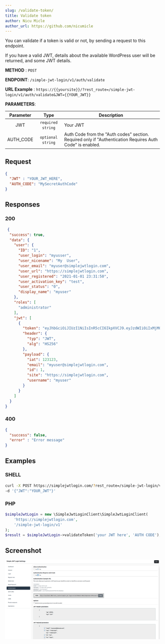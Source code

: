 ```yaml
---
slug: /validate-token/
title: Validate token
author: Nicu Micle
author_url: https://github.com/nicumicle
---
```


You can validate if a token is valid or not, by sending a request to this endpoint.

If you have a valid JWT, details about the available WordPress user will be returned, and some JWT details.


**METHOD** : `POST`

**ENDPOINT**: `/simple-jwt-login/v1/auth/validate`

**URL Example** : `https://{{yoursite}}/?rest_route=/simple-jwt-login/v1/auth/validate&JWT={{YOUR_JWT}}`

**PARAMETERS**:

| Parameter       |   Type           |   Description|
| :-------------: | :--------------: | ------------ |
|   JWT  | `required` `string` | Your JWT |
| AUTH_CODE | `optional` `string` | Auth Code from the "Auth codes" section. Required only if "Authentication Requires Auth Code" is enabled.|


## Request

```json
{
  "JWT" : "YOUR_JWT_HERE",
  "AUTH_CODE": "MySecretAuthCode"
}
```


## Responses

### 200
```json
 {
  "success": true,
  "data": {
    "user": {
      "ID": "1",
      "user_login": "myusser",
      "user_nicename": "My  User",
      "user_email": "myuser@simplejwtlogin.com",
      "user_url": "https://simplejwtlogin.com",
      "user_registered": "2021-01-01 23:31:50",
      "user_activation_key": "test",
      "user_status": "0",
      "display_name": "myuser"
    },
    "roles": [
      "administrator"
    ],
    "jwt": [
      {
        "token": "eyJhbGciOiJIUzI1NiIsInR5cCI6IkpXVCJ9.eyJzdWIiOiIxMjM0NTY3ODkwIiwibmFtZSI6IkpvaG4gRG9lIiwiaWF0IjoxNTE2MjM5MDIyfQ.SflKxwRJSMeKKF2QT4fwpMeJf36POk6yJV_adQssw5c",
        "header": {
          "typ": "JWT",
          "alg": "HS256"
        },
        "payload": {
          "iat": 123123,
          "email": "myuser@simplejwtlogin.com",
          "id": 1,
          "site": "https://simplejwtlogin.com",
          "username": "myuser"
        }
      }
    ]
  }
}
```

### 400

```json
{
  "success": false,
  "error" : "Error message"
}
```

## Examples

### SHELL

```bash
curl -X POST https://simplejwtlogin.com/?rest_route=/simple-jwt-login/v1/auth/validate \
-d '{"JWT":"YOUR_JWT"}'
```

### PHP

```php
$simpleJwtLogin = new \SimpleJwtLoginClient\SimpleJwtLoginClient(
    'https://simplejwtlogin.com',
    '/simple-jwt-login/v1'
);
$result = $simpleJwtLogin->validateToken('your JWT here', 'AUTH CODE');
```

## Screenshot

![](https://github.com/nicumicle/simple-jwt-login/blob/master/wordpress.org/assets/screenshot-7.png?raw=true)
